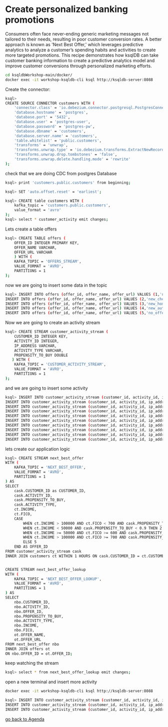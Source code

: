 # Create personalized banking promotions
Consumers often face never-ending generic marketing messages not tailored to their needs, resulting in poor customer conversion rates. A better approach is known as 'Next Best Offer,' which leverages predictive analytics to analyze a customer’s spending habits and activities to create more targeted promotions. This recipe demonstrates how ksqlDB can take customer banking information to create a predictive analytics model and improve customer conversions through personalized marketing efforts.

```bash
cd ksqldbWorkshop-main/docker/
docker exec -it workshop-ksqldb-cli ksql http://ksqldb-server:8088
```
Create the connector:
```bash
ksql>
CREATE SOURCE CONNECTOR customers WITH (
    'connector.class' = 'io.debezium.connector.postgresql.PostgresConnector',
    'database.hostname' = 'postgres',
    'database.port' = '5432',
    'database.user' = 'postgres-user',
    'database.password' = 'postgres-pw',
    'database.dbname' = 'customers',
    'database.server.name' = 'customers',
    'table.whitelist' = 'public.customers',
    'transforms' = 'unwrap',
    'transforms.unwrap.type' = 'io.debezium.transforms.ExtractNewRecordState',
    'transforms.unwrap.drop.tombstones' = 'false',
    'transforms.unwrap.delete.handling.mode' = 'rewrite'
);
```
check that we are doing CDC from postgres Database        
```bash
ksql> print 'customers.public.customers' from beginning;

ksql> SET 'auto.offset.reset' = 'earliest';

ksql> CREATE table customers WITH (
    kafka_topic = 'customers.public.customers',
    value_format = 'avro'
);
ksql> select * customer_activity emit changes;
```
Lets create a table offers
```bash
ksql> CREATE TABLE offers (
    OFFER_ID INTEGER PRIMARY KEY,
    OFFER_NAME VARCHAR,
    OFFER_URL VARCHAR
    ) WITH (
    KAFKA_TOPIC = 'OFFERS_STREAM',
    VALUE_FORMAT = 'AVRO',
    PARTITIONS = 1
);
```
now we are going to insert some data in the topic
```bash
ksql> INSERT INTO offers (offer_id, offer_name, offer_url) VALUES (1,'new_savings','http://google.com.br/magnis/dis/parturient.json');
INSERT INTO offers (offer_id, offer_name, offer_url) VALUES (2,'new_checking','https://earthlink.net/in/ante.js');
INSERT INTO offers (offer_id, offer_name, offer_url) VALUES (3,'new_home_loan','https://webs.com/in/ante.jpg');
INSERT INTO offers (offer_id, offer_name, offer_url) VALUES (4,'new_auto_loan','http://squidoo.com/venenatis/non/sodales/sed/tincidunt/eu.js');
INSERT INTO offers (offer_id, offer_name, offer_url) VALUES (5,'no_offer','https://ezinearticles.com/ipsum/primis/in/faucibus/orci/luctus.html');
```
Now we are going to create an activity stream
```bash
ksql> CREATE STREAM customer_activity_stream (
    CUSTOMER_ID INTEGER KEY,
    ACTIVITY_ID INTEGER,
    IP_ADDRESS VARCHAR,
    ACTIVITY_TYPE VARCHAR,
    PROPENSITY_TO_BUY DOUBLE
   ) WITH (
    KAFKA_TOPIC = 'CUSTOMER_ACTIVITY_STREAM',
    VALUE_FORMAT = 'AVRO',
    PARTITIONS = 1
);
```
and we are going to insert some activity 
```bash
ksql> INSERT INTO customer_activity_stream (customer_id, activity_id, ip_address, activity_type, propensity_to_buy) VALUES (1, 1,'121.219.110.170','branch_visit',0.4);
INSERT INTO customer_activity_stream (customer_id, activity_id, ip_address, activity_type, propensity_to_buy) VALUES (2, 2,'210.232.55.188','deposit',0.56);
INSERT INTO customer_activity_stream (customer_id, activity_id, ip_address, activity_type, propensity_to_buy) VALUES (3, 3,'84.197.123.173','web_open',0.33);
INSERT INTO customer_activity_stream (customer_id, activity_id, ip_address, activity_type, propensity_to_buy) VALUES (1, 4,'70.149.233.32','deposit',0.41);
INSERT INTO customer_activity_stream (customer_id, activity_id, ip_address, activity_type, propensity_to_buy) VALUES (2, 5,'221.234.209.67','deposit',0.44);
INSERT INTO customer_activity_stream (customer_id, activity_id, ip_address, activity_type, propensity_to_buy) VALUES (3, 6,'102.187.28.148','web_open',0.33);
INSERT INTO customer_activity_stream (customer_id, activity_id, ip_address, activity_type, propensity_to_buy) VALUES (1, 7,'135.37.250.250','mobile_open',0.97);
INSERT INTO customer_activity_stream (customer_id, activity_id, ip_address, activity_type, propensity_to_buy) VALUES (2, 8,'122.157.243.25','deposit',0.83);
INSERT INTO customer_activity_stream (customer_id, activity_id, ip_address, activity_type, propensity_to_buy) VALUES (3, 9,'114.215.212.181','deposit',0.86);
INSERT INTO customer_activity_stream (customer_id, activity_id, ip_address, activity_type, propensity_to_buy) VALUES (1, 10,'248.248.0.78','new_account',0.14);
```
lets create our application logic
```bash
ksql> CREATE STREAM next_best_offer
WITH (
    KAFKA_TOPIC = 'NEXT_BEST_OFFER',
    VALUE_FORMAT = 'AVRO',
    PARTITIONS = 1
) AS
SELECT
    cask.CUSTOMER_ID as CUSTOMER_ID,
    cask.ACTIVITY_ID,
    cask.PROPENSITY_TO_BUY,
    cask.ACTIVITY_TYPE,
    ct.INCOME,
    ct.FICO,
    CASE
        WHEN ct.INCOME > 100000 AND ct.FICO < 700 AND cask.PROPENSITY_TO_BUY < 0.9 THEN 1
        WHEN ct.INCOME < 50000 AND cask.PROPENSITY_TO_BUY < 0.9 THEN 2
        WHEN ct.INCOME >= 50000 AND ct.FICO >= 600 AND cask.PROPENSITY_TO_BUY < 0.9 THEN 3
        WHEN ct.INCOME > 100000 AND ct.FICO >= 700 AND cask.PROPENSITY_TO_BUY < 0.9 THEN 4
        ELSE 5
    END AS OFFER_ID
FROM customer_activity_stream cask
INNER JOIN customers ct WITHIN 1 HOURS ON cask.CUSTOMER_ID = ct.CUSTOMER_ID;

```
```bash

CREATE STREAM next_best_offer_lookup
WITH (
    KAFKA_TOPIC = 'NEXT_BEST_OFFER_LOOKUP',
    VALUE_FORMAT = 'AVRO',
    PARTITIONS = 1
) AS
SELECT
    nbo.CUSTOMER_ID,
    nbo.ACTIVITY_ID,
    nbo.OFFER_ID,
    nbo.PROPENSITY_TO_BUY,
    nbo.ACTIVITY_TYPE,
    nbo.INCOME,
    nbo.FICO,
    ot.OFFER_NAME,
    ot.OFFER_URL
FROM next_best_offer nbo
INNER JOIN offers ot
ON nbo.OFFER_ID = ot.OFFER_ID;
```
keep watching the stream 

```bash
ksql> select * from next_best_offer_lookup emit changes;
```
open a new terminal and insert more activity
```bash
docker exec -it workshop-ksqldb-cli ksql http://ksqldb-server:8088

ksql> INSERT INTO customer_activity_stream (customer_id, activity_id, ip_address, activity_type, propensity_to_buy) VALUES (2, 8,'122.157.243.25','deposit',0.99);
INSERT INTO customer_activity_stream (customer_id, activity_id, ip_address, activity_type, propensity_to_buy) VALUES (3, 9,'1.215.212.181','deposit',0.78);
INSERT INTO customer_activity_stream (customer_id, activity_id, ip_address, activity_type, propensity_to_buy) VALUES (1, 10,'248.248.0.77','new_account',0.14);
```


[go back to Agenda](https://github.com/jr-marquez/Workshop_Confluent/blob/main/README.md#confluent-hands-on-workshop)